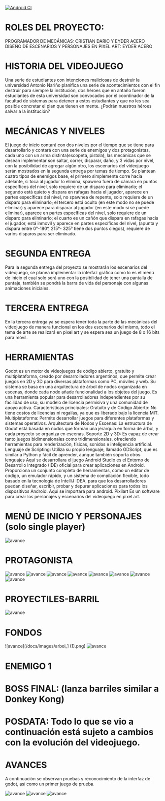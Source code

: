[![Android CI](https://github.com/android-fis-uan/android-sample-project/actions/workflows/android.yml/badge.svg)](https://github.com/android-fis-uan/android-sample-project/actions/workflows/android.yml)

# ROLES DEL PROYECTO:
PROGRAMADOR DE MECÁNICAS: CRISTIAN DARIO Y EYDER ACERO
DISEÑO DE ESCENARIOS Y PERSONAJES EN PIXEL ART: EYDER ACERO

# HISTORIA DEL VIDEOJUEGO
Una serie de estudiantes con intenciones maliciosas de destruir la universidad Antonio Nariño planifica una serie de acontecimientos con el fin destruir para siempre la institución, dos héroes que en antaño fueron estudiantes de esta universidad son convocados por el coordinador de la facultad de sistemas para detener a estos estudiantes y que no les sea posible concretar el plan que tienen en mente.
¿Podrán nuestros héroes salvar a la institución? 

# MECÁNICAS Y NIVELES
El juego de inicio contará con dos niveles por el tiempo que se tiene para desarrollarlo y contará con una serie de enemigos y dos protagonistas, cada uno con un arma distinta(escopeta, pistola), las mecánicas que se desean implementar son saltar, correr, disparar, daño, y 3 vidas por nivel, con la posibilidad de agregar algún otro, los escenarios del videojuego serán mostrados en la segunda entrega por temas de tiempo.
Se plantean cuatro tipos de enemigos base, el primero simplemente corre hacia adelante, si toca al jugador lo elimina, spawnea fuera de cámara en puntos específicos del nivel, solo requiere de un disparo para eliminarlo; el segundo está quieto y dispara en rafagas hacia el jugador, aparece en partes específicas del nivel, no spawnea de repente, solo requiere de un disparo para eliminarlo; el tercero está oculto (en este modo no se puede eliminar) y aparece para disparar al jugador (en este modo si se puede eliminar), aparece en partes específicas del nivel, solo requiere de un disparo para eliminarlo; el cuarto es un cañón que dispara en rafagas hacia el jugador, está inmovil y aparece en partes específicas del nivel, (apunta y dispara entre 0°-180°,  215°- 325° tiene dos puntos ciegos), requiere de varios disparos para ser eliminado.  

# SEGUNDA ENTREGA
Para la segunda entrega del proyecto se mostrarán los escenarios del videojuego, se planea implementar la interfaz gráfica como lo es el menú de inicio el cual solo será uno con la posibilidad de tener una pantalla de puntaje, también se pondrá la barra de vida del personaje con algunas animaciones iniciales.

# TERCERA ENTREGA
En la tercera entrega ya se espera tener toda la parte de las mecánicas del videojuego de manera funcional en los dos escenarios del mismo, todo el tema de arte se realizará en pixel art y se espera sea un juego de 8 o 16 bits  para móvil.
# HERRAMIENTAS
Godot es un motor de videojuegos de código abierto, gratuito y multiplataforma, creado por desarrolladores argentinos, que permite crear juegos en 2D y 3D para diversas plataformas como PC, móviles y web. Su sistema se basa en una arquitectura de árbol de nodos organizada en escenas, donde cada nodo añade funcionalidad a los objetos del juego. Es una herramienta popular para desarrolladores independientes por su facilidad de uso, su modelo de licencia permisiva y una comunidad de apoyo activa. 
Características principales:
Gratuito y de Código Abierto: No tiene costos de licencias ni regalías, ya que es liberado bajo la licencia MIT. 
Multiplataforma: Permite desarrollar juegos para diferentes plataformas y sistemas operativos. 
Arquitectura de Nodos y Escenas: La estructura de Godot está basada en nodos que forman una jerarquía en forma de árbol, y cada proyecto se organiza en escenas. 
Soporte 2D y 3D: Es capaz de crear tanto juegos bidimensionales como tridimensionales, ofreciendo herramientas para renderización, físicas, sonidos e inteligencia artificial. 
Lenguaje de Scripting: Utiliza su propio lenguaje, llamado GDScript, que es similar a Python y fácil de aprender, aunque también soporta otros lenguajes
Aquí se desarrollara el juego
Android Studio es el Entorno de Desarrollo Integrado (IDE) oficial para crear aplicaciones en Android. Proporciona un conjunto completo de herramientas, como un editor de código, un emulador rápido, y un sistema de compilación flexible, todo basado en la tecnología de IntelliJ IDEA, para que los desarrolladores puedan diseñar, escribir, probar y depurar aplicaciones para todos los dispositivos Android. 
Aquí se importará para android.
Pixilart Es un software para crear los personajes y escenarios del videojuego en pixel art.

# MENÚ DE INICIO Y PERSONAJES (solo single player)
![avance](/docs/images/INTERFAS_INICIO.png)
# PROTAGONISTA
![avance](/docs/images/sprites_correr_personaje.png)
![avance](/docs/images/personaje_1_1_1.png)
![avance](/docs/images/personaje_1_2.png)
![avance](/docs/images/personaje_1_3.png)
![avance](/docs/images/personaje_1_4.png)
![avance](/docs/images/personaje_1_5.png)
![avance](/docs/images/personaje_1_6.png)
![avance](/docs/images/personaje_1_7.png)
# PROYECTILES-BARRIL
![avance](/docs/images/BARRIL.jpeg)
# FONDOS
![avance](/docs/images/arbol_1 (1).png)
![avance](/docs/images/fondo.png)
# ENEMIGO 1
# BOSS FINAL: (lanza barriles similar a Donkey Kong)


# POSDATA: Todo lo que se vio a continuación está sujeto a cambios con la evolución del videojuego.
# AVANCES
A continuación se observan pruebas y reconocimiento de la interfaz de godot, así como un primer juego de prueba.

![avance](/docs/images/Captura%20desde%202025-09-02%2021-09-26.png)
![avance](/docs/images/Captura%20desde%202025-09-02%2021-14-39.png)
![avance](/docs/images/Captura%20desde%202025-09-02%2021-15-48.png)



